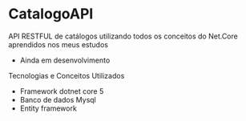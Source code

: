 # CatalogoAPI

API RESTFUL de catálogos utilizando todos os conceitos do Net.Core  aprendidos nos  meus estudos

- Ainda em desenvolvimento

Tecnologias e Conceitos Utilizados

- Framework dotnet core 5 
- Banco de dados Mysql 
- Entity framework

 
